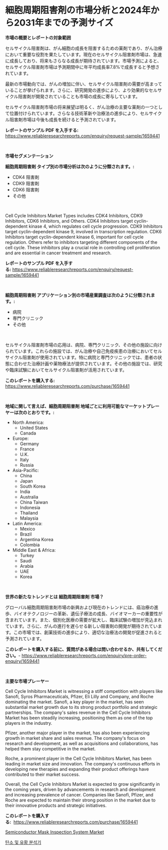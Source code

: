 <p><h1>細胞周期阻害剤の市場分析と2024年から2031年までの予測サイズ</h1></p><p><strong>市場の概要とレポートの対象範囲</strong></p>
<p><p>セルサイクル阻害剤は、がん細胞の成長を阻害するための薬剤であり、がん治療において重要な役割を果たしています。現在のセルサイクル阻害剤市場は、急速に成長しており、将来もさらなる成長が期待されています。市場予測によると、セルサイクル阻害剤市場は予測期間中に年平均成長率7.8%で成長すると予想されています。</p><p>最新の市場動向では、がんの増加に伴い、セルサイクル阻害剤の需要が高まっていることが挙げられます。さらに、研究開発の進歩により、より効果的なセルサイクル阻害剤が開発されていることも市場の成長に寄与しています。</p><p>セルサイクル阻害剤市場の将来展望は明るく、がん治療の主要な薬剤の一つとして位置付けられています。さらなる技術革新や治療法の進歩により、セルサイクル阻害剤市場は今後も成長を続けると予測されています。</p></p>
<p><strong>レポートのサンプル PDF を入手する:</strong> <a href="https://www.reliableresearchreports.com/enquiry/request-sample/1659441">https://www.reliableresearchreports.com/enquiry/request-sample/1659441</a></p>
<p>&nbsp;</p>
<p><strong>市場セグメンテーション</strong></p>
<p><strong>細胞周期阻害剤 タイプ別の市場分析は次のように分類されます。:</strong></p>
<p><ul><li>CDK4 阻害剤</li><li>CDK9 阻害剤</li><li>CDK6 阻害剤</li><li>その他</li></ul></p>
<p>&nbsp;</p>
<p><p>Cell Cycle Inhibitors Market Types includes CDK4 Inhibitors, CDK9 Inhibitors, CDK6 Inhibitors, and Others. CDK4 Inhibitors target cyclin-dependent kinase 4, which regulates cell cycle progression. CDK9 Inhibitors target cyclin-dependent kinase 9, involved in transcription regulation. CDK6 Inhibitors target cyclin-dependent kinase 6, important for cell cycle regulation. Others refer to inhibitors targeting different components of the cell cycle. These inhibitors play a crucial role in controlling cell proliferation and are essential in cancer treatment and research.</p></p>
<p><strong>レポートのサンプル PDF を入手する:</strong>&nbsp;<a href="https://www.reliableresearchreports.com/enquiry/request-sample/1659441">https://www.reliableresearchreports.com/enquiry/request-sample/1659441</a></p>
<p>&nbsp;</p>
<p><strong> 細胞周期阻害剤 アプリケーション別の市場産業調査は次のように分類されます。:</strong></p>
<p><ul><li>病院</li><li>専門クリニック</li><li>その他</li></ul></p>
<p>&nbsp;</p>
<p><p>セルサイクル阻害剤市場の応用は、病院、専門クリニック、その他の施設に向けられています。これらの施設では、がん治療や自己免疫疾患の治療においてセルサイクル阻害剤が使用されています。特に病院と専門クリニックでは、患者の状態に合わせた治療計画や薬物療法が提供されています。その他の施設では、研究や臨床試験においてセルサイクル阻害剤が活用されています。</p></p>
<p><strong>このレポートを購入する:</strong>&nbsp; <a href="https://www.reliableresearchreports.com/purchase/1659441">https://www.reliableresearchreports.com/purchase/1659441</a></p>
<p>&nbsp;</p>
<p><strong>地域に関して言えば、細胞周期阻害剤 地域ごとに利用可能なマーケットプレーヤーは次のとおりです。:</strong></p>
<p><ul>
    <li>
        North America:
        <ul>
            <li>United States</li>
            <li>Canada</li>
        </ul>
    </li>
    <li>
        Europe:
        <ul>
            <li>Germany</li>
            <li>France</li>
            <li>U.K.</li>
            <li>Italy</li>
            <li>Russia</li>
        </ul>
    </li>
    <li>
        Asia-Pacific:
        <ul>
            <li>China</li>
            <li>Japan</li>
            <li>South Korea</li>
            <li>India</li>
            <li>Australia</li>
            <li>China Taiwan</li>
            <li>Indonesia</li>
            <li>Thailand</li>
            <li>Malaysia</li>
        </ul>
    </li>
    <li>
        Latin America:
        <ul>
            <li>Mexico</li>
            <li>Brazil</li>
            <li>Argentina Korea</li>
            <li>Colombia</li>
        </ul>
    </li>
    <li>
        Middle East & Africa:
        <ul>
            <li>Turkey</li>
            <li>Saudi</li>
            <li>Arabia</li>
            <li>UAE</li>
            <li>Korea</li>
        </ul>
    </li>
    </ul></p>
<p>&nbsp;</p>
<p><strong>世界の新たなトレンドとは 細胞周期阻害剤 市場？</strong></p>
<p><p>グローバル細胞周期阻害剤市場の新興および現在のトレンドには、癌治療の進歩、バイオテクノロジーの革新、遺伝子療法の成長、バイオマーカーの重要性が含まれています。また、個別化医療の需要が拡大し、臨床試験の増加が見込まれています。さらに、がんの進行を遅らせる新しい阻害剤の開発が期待されています。この市場では、創薬技術の進歩により、適切な治療法の開発が促進されると予測されています。</p></p>
<p><strong>このレポートを購入する前に、質問がある場合は問い合わせるか、共有してください。</strong>- <a href="https://www.reliableresearchreports.com/enquiry/pre-order-enquiry/1659441">https://www.reliableresearchreports.com/enquiry/pre-order-enquiry/1659441</a></p>
<p>&nbsp;</p>
<p><strong>主要な市場プレーヤー</strong></p>
<p><p>Cell Cycle Inhibitors Market is witnessing a stiff competition with players like Sanofi, Syros Pharmaceuticals, Pfizer, Eli Lilly and Company, and Roche dominating the market. Sanofi, a key player in the market, has seen substantial market growth due to its strong product portfolio and strategic partnerships. The company's sales revenue in the Cell Cycle Inhibitors Market has been steadily increasing, positioning them as one of the top players in the industry.</p><p>Pfizer, another major player in the market, has also been experiencing growth in market share and sales revenue. The company's focus on research and development, as well as acquisitions and collaborations, has helped them stay competitive in the market.</p><p>Roche, a prominent player in the Cell Cycle Inhibitors Market, has been leading in market size and innovation. The company's continuous efforts in developing new therapies and expanding their product offerings have contributed to their market success.</p><p>Overall, the Cell Cycle Inhibitors Market is expected to grow significantly in the coming years, driven by advancements in research and development and increasing prevalence of cancer. Companies like Sanofi, Pfizer, and Roche are expected to maintain their strong position in the market due to their innovative products and strategic initiatives.</p></p>
<p><strong>このレポートを購入する:</strong>&nbsp;&nbsp;<a href="https://www.reliableresearchreports.com/purchase/1659441">https://www.reliableresearchreports.com/purchase/1659441</a></p>
<p><p><a href="https://github.com/AKSHATREPORTPRIME/Market-Research-Report-List-3/blob/main/semiconductor-mask-inspection-system-market.md">Semiconductor Mask Inspection System Market</a></p><p><a href="https://github.com/rsg307664904/Market-Research-Report-List-1/blob/main/326495711771.md">탄소 및 유황 분석기</a></p></p>